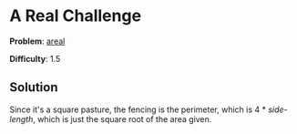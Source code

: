 # A Real Challenge

**Problem**: [areal](https://open.kattis.com/problems/areal)

**Difficulty**: 1.5

## Solution

Since it's a square pasture, the fencing is the perimeter, which is 4 \* *side-length*, which is just the square root of the area given.
